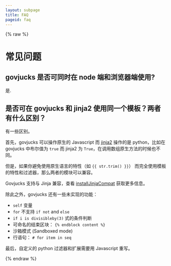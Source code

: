 ```yaml
---
layout: subpage
title: FAQ
pageid: faq
---
```

{% raw %}

# 常见问题

## govjucks 是否可同时在 node 端和浏览器端使用?

是.

## 是否可在 govjucks 和 jinja2 使用同一个模板？两者有什么区别？

有一些区别。

首先，govjucks 可以操作原生的 Javascript 而 [jinja2](http://jinja.pocoo.org/) 操作的是 python，比如在 govjucks 中布尔值为 `true` 而 jinja2 为 `True`，在调用数组原生方法的时候也不同。

但是，如果你避免使用原生语言的特性（如 `{{ str.trim() }}`） 而完全使用模板的特性和过滤器，那么两者的模块可以兼容。

Govjucks 支持与 Jinja 兼容，查看 [installJinjaCompat](/api.html#installjinjacompat) 获取更多信息。

除此之外，govjucks 还有一些未实现的功能：

* `self` 变量
* `for` 不支持 `if not` and `else`
* `if i is divisibleby(3)` 式的条件判断
* 可命名的结束区块： `{% endblock content %}`
* 沙箱模式 (Sandboxed mode)
* 行语句： `# for item in seq`

最后，自定义的 python 过滤器和扩展需要用 Javascript 重写。

{% endraw %}
